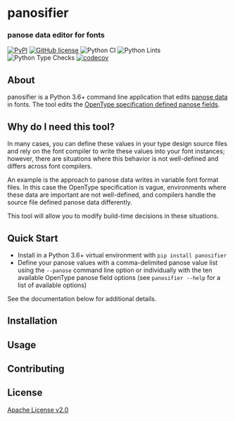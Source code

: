 # panosifier

### panose data editor for fonts

[![PyPI](https://img.shields.io/pypi/v/panosifier?color=blueviolet&label=PyPI&logo=python&logoColor=white)](https://pypi.org/project/panosifier/)
[![GitHub license](https://img.shields.io/github/license/source-foundry/panosifier?color=blue)](https://github.com/source-foundry/panosifier/blob/main/LICENSE)
![Python CI](https://github.com/source-foundry/panosifier/workflows/Python%20CI/badge.svg)
![Python Lints](https://github.com/source-foundry/panosifier/workflows/Python%20Lints/badge.svg)
![Python Type Checks](https://github.com/source-foundry/panosifier/workflows/Python%20Type%20Checks/badge.svg)
[![codecov](https://codecov.io/gh/source-foundry/panosifier/branch/main/graph/badge.svg?token=zOdnBS0hIv)](https://codecov.io/gh/source-foundry/panosifier/)

## About

panosifier is a Python 3.6+ command line application that edits [panose data](https://monotype.github.io/panose/pan1.htm) in fonts.  The tool edits the [OpenType specification defined panose fields](https://docs.microsoft.com/en-us/typography/opentype/spec/os2#panose).

## Why do I need this tool?

In many cases, you can define these values in your type design source files and rely on the font compiler to write these values into your font instances; however, there are situations where this behavior is not well-defined and differs across font compilers.  

An example is the approach to panose data writes in variable font format files.  In this case the OpenType specification is vague, environments where these data are important are not well-defined, and compilers handle the source file defined panose data differently.  

This tool will allow you to modify build-time decisions in these situations.

## Quick Start

- Install in a Python 3.6+ virtual environment with `pip install panosifier`
- Define your panose values with a comma-delimited panose value list using the `--panose` command line option or individually with the ten available OpenType panose field options (see `panosifier --help` for a list of available options)

See the documentation below for additional details.

## Installation

## Usage

## Contributing



## License

[Apache License v2.0](https://github.com/source-foundry/panosifier/blob/main/LICENSE)